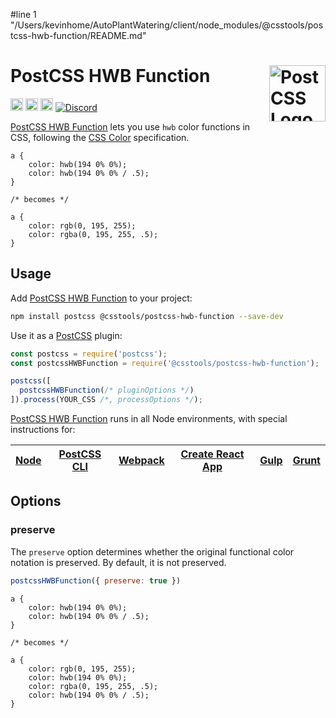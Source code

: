 #line 1 "/Users/kevinhome/AutoPlantWatering/client/node_modules/@csstools/postcss-hwb-function/README.md"
# PostCSS HWB Function [<img src="https://postcss.github.io/postcss/logo.svg" alt="PostCSS Logo" width="90" height="90" align="right">][postcss]

[<img alt="npm version" src="https://img.shields.io/npm/v/@csstools/postcss-hwb-function.svg" height="20">][npm-url]
[<img alt="CSS Standard Status" src="https://cssdb.org/images/badges/hwb-function.svg" height="20">][css-url]
[<img alt="Build Status" src="https://github.com/csstools/postcss-plugins/workflows/test/badge.svg" height="20">][cli-url]
[<img alt="Discord" src="https://shields.io/badge/Discord-5865F2?logo=discord&logoColor=white">][discord]


[PostCSS HWB Function] lets you use `hwb` color functions in
CSS, following the [CSS Color] specification.

```pcss
a {
	color: hwb(194 0% 0%);
	color: hwb(194 0% 0% / .5);
}

/* becomes */

a {
	color: rgb(0, 195, 255);
	color: rgba(0, 195, 255, .5);
}
```

## Usage

Add [PostCSS HWB Function] to your project:

```bash
npm install postcss @csstools/postcss-hwb-function --save-dev
```

Use it as a [PostCSS] plugin:

```js
const postcss = require('postcss');
const postcssHWBFunction = require('@csstools/postcss-hwb-function');

postcss([
  postcssHWBFunction(/* pluginOptions */)
]).process(YOUR_CSS /*, processOptions */);
```

[PostCSS HWB Function] runs in all Node environments, with special
instructions for:

| [Node](INSTALL.md#node) | [PostCSS CLI](INSTALL.md#postcss-cli) | [Webpack](INSTALL.md#webpack) | [Create React App](INSTALL.md#create-react-app) | [Gulp](INSTALL.md#gulp) | [Grunt](INSTALL.md#grunt) |
| --- | --- | --- | --- | --- | --- |

## Options

### preserve

The `preserve` option determines whether the original functional color notation
is preserved. By default, it is not preserved.

```js
postcssHWBFunction({ preserve: true })
```

```pcss
a {
	color: hwb(194 0% 0%);
	color: hwb(194 0% 0% / .5);
}

/* becomes */

a {
	color: rgb(0, 195, 255);
	color: hwb(194 0% 0%);
	color: rgba(0, 195, 255, .5);
	color: hwb(194 0% 0% / .5);
}
```

[cli-url]: https://github.com/csstools/postcss-plugins/actions/workflows/test.yml?query=workflow/test
[css-url]: https://cssdb.org/#hwb-function
[discord]: https://discord.gg/bUadyRwkJS
[npm-url]: https://www.npmjs.com/package/@csstools/postcss-hwb-function

[CSS Color]: https://drafts.csswg.org/css-color/#the-hwb-notation
[Gulp PostCSS]: https://github.com/postcss/gulp-postcss
[Grunt PostCSS]: https://github.com/nDmitry/grunt-postcss
[PostCSS]: https://github.com/postcss/postcss
[PostCSS Loader]: https://github.com/postcss/postcss-loader
[PostCSS HWB Function]: https://github.com/csstools/postcss-plugins/tree/main/plugins/postcss-hwb-function
